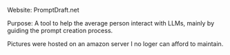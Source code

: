 Website: PromptDraft.net

Purpose: A tool to help the average person interact with LLMs, mainly by guiding the prompt creation process.

Pictures were hosted on an amazon server I no loger can afford to maintain.
